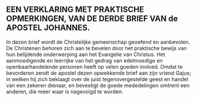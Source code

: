 ## EEN VERKLARING MET PRAKTISCHE OPMERKINGEN, VAN DE DERDE BRIEF VAN de APOSTEL JOHANNES.

In dezen brief wordt de Christelijke gemeenschap geoefend en aanbevolen. De Christenen behoren zich aan te bevelen door het praktische bewijs van hun belijdende onderwerping aan het Evangelie van Christus. Het aanmoedigende en leerrijke van het gedrag van edelmoedige en openbaarhandelende personen heeft op velen goeden invloed. Omdat te bevorderen zendt de apostel dezen opwekkende brief aan zijn vriend Gajus; in welken hij zich beklaagt over de juist tegenovergestelde geest en handel van een zekeren dienaar, en bevestigt de goede mededelingen omtrent een anderen, die meer waar is nagevolgd te worden. 
